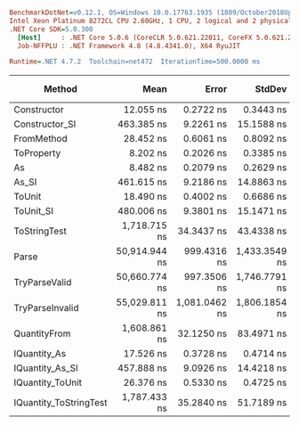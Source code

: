 ``` ini

BenchmarkDotNet=v0.12.1, OS=Windows 10.0.17763.1935 (1809/October2018Update/Redstone5)
Intel Xeon Platinum 8272CL CPU 2.60GHz, 1 CPU, 2 logical and 2 physical cores
.NET Core SDK=5.0.300
  [Host]     : .NET Core 5.0.6 (CoreCLR 5.0.621.22011, CoreFX 5.0.621.22011), X64 RyuJIT
  Job-NFFPLU : .NET Framework 4.8 (4.8.4341.0), X64 RyuJIT

Runtime=.NET 4.7.2  Toolchain=net472  IterationTime=500.0000 ms  

```
|                 Method |          Mean |         Error |        StdDev |  Gen 0 |  Gen 1 | Gen 2 | Allocated |
|----------------------- |--------------:|--------------:|--------------:|-------:|-------:|------:|----------:|
|            Constructor |     12.055 ns |     0.2722 ns |     0.3443 ns |      - |      - |     - |         - |
|         Constructor_SI |    463.385 ns |     9.2261 ns |    15.1588 ns | 0.0293 |      - |     - |     201 B |
|             FromMethod |     28.452 ns |     0.6061 ns |     0.8092 ns |      - |      - |     - |         - |
|             ToProperty |      8.202 ns |     0.2026 ns |     0.3385 ns |      - |      - |     - |         - |
|                     As |      8.482 ns |     0.2079 ns |     0.2629 ns |      - |      - |     - |         - |
|                  As_SI |    461.615 ns |     9.2186 ns |    14.8863 ns | 0.0298 |      - |     - |     201 B |
|                 ToUnit |     18.490 ns |     0.4002 ns |     0.6686 ns |      - |      - |     - |         - |
|              ToUnit_SI |    480.006 ns |     9.3801 ns |    15.1471 ns | 0.0296 |      - |     - |     201 B |
|           ToStringTest |  1,718.715 ns |    34.3437 ns |    43.4338 ns | 0.1903 |      - |     - |    1244 B |
|                  Parse | 50,914.944 ns |   999.4316 ns | 1,433.3549 ns | 8.4531 | 0.2818 |     - |   54377 B |
|          TryParseValid | 50,660.774 ns |   997.3506 ns | 1,746.7791 ns | 8.4051 | 0.3038 |     - |   54352 B |
|        TryParseInvalid | 55,029.811 ns | 1,081.0462 ns | 1,806.1854 ns | 8.2645 | 0.3220 |     - |   53894 B |
|           QuantityFrom |  1,608.861 ns |    32.1250 ns |    83.4971 ns |      - |      - |     - |    8192 B |
|           IQuantity_As |     17.526 ns |     0.3728 ns |     0.4714 ns | 0.0037 |      - |     - |      24 B |
|        IQuantity_As_SI |    457.888 ns |     9.0926 ns |    14.4218 ns | 0.0298 |      - |     - |     201 B |
|       IQuantity_ToUnit |     26.376 ns |     0.5330 ns |     0.4725 ns | 0.0088 |      - |     - |      56 B |
| IQuantity_ToStringTest |  1,787.433 ns |    35.2840 ns |    51.7189 ns | 0.1897 |      - |     - |    1244 B |
